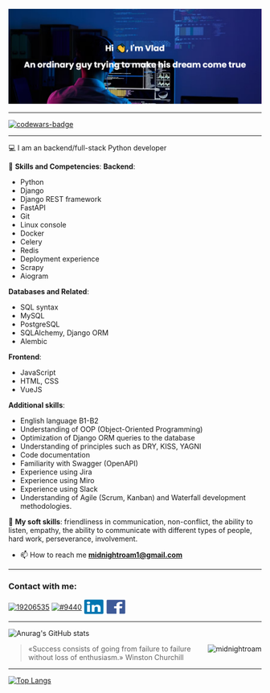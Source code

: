 [![MasterHead](https://github.com/midnightroam/MidnightRoam/raw/main/profilebannergithub.png)](https://github.com/MidnightRoam)
<hr>
<a href="default.asp"><img src="https://www.codewars.com/users/MidnightRoam/badges/large" alt="codewars-badge" style="text-align: center"></a>
<hr>

💻 I am an backend/full-stack Python developer

👷 **Skills and Competencies**:
**Backend**:
- Python
- Django
- Django REST framework
- FastAPI
- Git
- Linux console
- Docker
- Celery
- Redis
- Deployment experience
- Scrapy
- Aiogram

**Databases and Related**:
- SQL syntax
- MySQL
- PostgreSQL
- SQLAlchemy, Django ORM
- Alembic

**Frontend**:
- JavaScript
- HTML, CSS
- VueJS

**Additional skills**:
- English language B1-B2
- Understanding of OOP (Object-Oriented Programming)
- Optimization of Django ORM queries to the database
- Understanding of principles such as DRY, KISS, YAGNI
- Code documentation
- Familiarity with Swagger (OpenAPI)
- Experience using Jira
- Experience using Miro
- Experience using Slack
- Understanding of Agile (Scrum, Kanban) and Waterfall development methodologies.

🧸 **My soft skills**: friendliness in communication, non-conflict, the ability to listen, empathy, the ability to communicate with different types of people, hard work, perseverance, involvement.

- 📫 How to reach me **midnightroam1@gmail.com**


<hr>
<h3 align="left">Contact with me:</h3>
<p align="left">
<a href="https://stackoverflow.com/users/19206535" target="blank"><img align="center" src="https://raw.githubusercontent.com/rahuldkjain/github-profile-readme-generator/master/src/images/icons/Social/stack-overflow.svg" alt="19206535" height="30" width="40" /></a>
<a href="https://discord.gg/Midnight Roam#9440" target="blank"><img align="center" src="https://raw.githubusercontent.com/rahuldkjain/github-profile-readme-generator/master/src/images/icons/Social/discord.svg" alt="#9440" height="30" width="40" /></a>
<a href="https://www.linkedin.com/in/uladzislau-saldatsenka-835932250/" target="blank"><img align="center" src="https://raw.githubusercontent.com/devicons/devicon/1119b9f84c0290e0f0b38982099a2bd027a48bf1/icons/linkedin/linkedin-original.svg" alt="#9440" height="30" width="40" /></a>
<a href="https://www.facebook.com/NightRoam" target="blank"><img align="center" src="https://raw.githubusercontent.com/devicons/devicon/1119b9f84c0290e0f0b38982099a2bd027a48bf1/icons/facebook/facebook-original.svg" alt="#9440" height="30" width="40" /></a>
</p>
<hr>

![Anurag's GitHub stats](https://github-readme-stats.vercel.app/api?username=midnightroam&theme=radical&show_icons=true)

<p><img align="right" src="https://github-readme-streak-stats.herokuapp.com/?user=midnightroam&theme=radical" alt="midnightroam" /></p>


<blockquote>«Success consists of going from failure to failure without loss of enthusiasm.»
Winston Churchill</blockquote>
<hr>

[![Top Langs](https://github-readme-stats.vercel.app/api/top-langs/?username=midnightroam&theme=radical&hide_progress=true)](https://github.com/anuraghazra/github-readme-stats)


